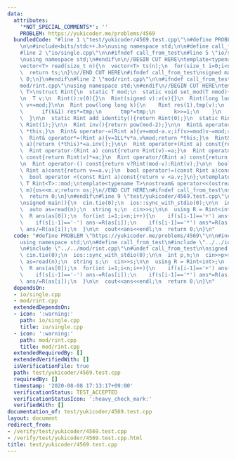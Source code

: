 ```yaml
---
data:
  attributes:
    '*NOT_SPECIAL_COMMENTS*': ''
    PROBLEM: https://yukicoder.me/problems/4569
  bundledCode: "#line 1 \"test/yukicoder/4569.test.cpp\"\n#define PROBLEM \"https://yukicoder.me/problems/4569\"\
    \n\n#include<bits/stdc++.h>\nusing namespace std;\n\n#define call_from_test\n\
    #line 2 \"io/single.cpp\"\n\n#ifndef call_from_test\n#line 5 \"io/single.cpp\"\
    \nusing namespace std;\n#endif\n\n//BEGIN CUT HERE\ntemplate<typename T=int>\n\
    vector<T> read(size_t n){\n  vector<T> ts(n);\n  for(size_t i=0;i<n;i++) cin>>ts[i];\n\
    \  return ts;\n}\n//END CUT HERE\n#ifndef call_from_test\nsigned main(){\n  return\
    \ 0;\n}\n#endif\n#line 2 \"mod/rint.cpp\"\n\n#ifndef call_from_test\n#line 5 \"\
    mod/rint.cpp\"\nusing namespace std;\n#endif\n//BEGIN CUT HERE\ntemplate<typename\
    \ T>\nstruct Rint{\n  static T mod;\n  static void set_mod(T nmod){mod=nmod;}\n\
    \n  T v;\n  Rint():v(0){}\n  Rint(signed v):v(v){}\n  Rint(long long t){v=t%mod;if(v<0)\
    \ v+=mod;}\n\n  Rint pow(long long k){\n    Rint res(1),tmp(v);\n    while(k){\n\
    \      if(k&1) res*=tmp;\n      tmp*=tmp;\n      k>>=1;\n    }\n    return res;\n\
    \  }\n\n  static Rint add_identity(){return Rint(0);}\n  static Rint mul_identity(){return\
    \ Rint(1);}\n\n  Rint inv(){return pow(mod-2);}\n\n  Rint& operator+=(Rint a){v+=a.v;if(v>=mod)v-=mod;return\
    \ *this;}\n  Rint& operator-=(Rint a){v+=mod-a.v;if(v>=mod)v-=mod;return *this;}\n\
    \  Rint& operator*=(Rint a){v=1LL*v*a.v%mod;return *this;}\n  Rint& operator/=(Rint\
    \ a){return (*this)*=a.inv();}\n\n  Rint operator+(Rint a) const{return Rint(v)+=a;}\n\
    \  Rint operator-(Rint a) const{return Rint(v)-=a;}\n  Rint operator*(Rint a)\
    \ const{return Rint(v)*=a;}\n  Rint operator/(Rint a) const{return Rint(v)/=a;}\n\
    \n  Rint operator-() const{return v?Rint(mod-v):Rint(v);}\n\n  bool operator==(const\
    \ Rint a)const{return v==a.v;}\n  bool operator!=(const Rint a)const{return v!=a.v;}\n\
    \  bool operator <(const Rint a)const{return v <a.v;}\n};\ntemplate<typename T>\
    \ T Rint<T>::mod;\ntemplate<typename T>\nostream& operator<<(ostream &os,Rint<T>\
    \ m){os<<m.v;return os;}\n//END CUT HERE\n#ifndef call_from_test\nsigned main(){\n\
    \  return 0;\n}\n#endif\n#line 9 \"test/yukicoder/4569.test.cpp\"\n#undef call_from_test\n\
    \nsigned main(){\n  cin.tie(0);\n  ios::sync_with_stdio(0);\n\n  int p,n;\n  cin>>p>>n;\n\
    \  auto as=read(n);\n  string s;\n  cin>>s;\n\n  using R = Rint<int>;\n  R::set_mod(p);\n\
    \  R ans(as[0]);\n  for(int i=1;i<n;i++){\n    if(s[i-1]=='+') ans+=R(as[i]);\n\
    \    if(s[i-1]=='-') ans-=R(as[i]);\n    if(s[i-1]=='*') ans*=R(as[i]);\n    if(s[i-1]=='/')\
    \ ans/=R(as[i]);\n  }\n\n  cout<<ans<<endl;\n  return 0;\n}\n"
  code: "#define PROBLEM \"https://yukicoder.me/problems/4569\"\n\n#include<bits/stdc++.h>\n\
    using namespace std;\n\n#define call_from_test\n#include \"../../io/single.cpp\"\
    \n#include \"../../mod/rint.cpp\"\n#undef call_from_test\n\nsigned main(){\n \
    \ cin.tie(0);\n  ios::sync_with_stdio(0);\n\n  int p,n;\n  cin>>p>>n;\n  auto\
    \ as=read(n);\n  string s;\n  cin>>s;\n\n  using R = Rint<int>;\n  R::set_mod(p);\n\
    \  R ans(as[0]);\n  for(int i=1;i<n;i++){\n    if(s[i-1]=='+') ans+=R(as[i]);\n\
    \    if(s[i-1]=='-') ans-=R(as[i]);\n    if(s[i-1]=='*') ans*=R(as[i]);\n    if(s[i-1]=='/')\
    \ ans/=R(as[i]);\n  }\n\n  cout<<ans<<endl;\n  return 0;\n}\n"
  dependsOn:
  - io/single.cpp
  - mod/rint.cpp
  extendedDependsOn:
  - icon: ':warning:'
    path: io/single.cpp
    title: io/single.cpp
  - icon: ':warning:'
    path: mod/rint.cpp
    title: mod/rint.cpp
  extendedRequiredBy: []
  extendedVerifiedWith: []
  isVerificationFile: true
  path: test/yukicoder/4569.test.cpp
  requiredBy: []
  timestamp: '2020-08-08 17:13:17+09:00'
  verificationStatus: TEST_ACCEPTED
  verificationStatusIcon: ':heavy_check_mark:'
  verifiedWith: []
documentation_of: test/yukicoder/4569.test.cpp
layout: document
redirect_from:
- /verify/test/yukicoder/4569.test.cpp
- /verify/test/yukicoder/4569.test.cpp.html
title: test/yukicoder/4569.test.cpp
---
```


